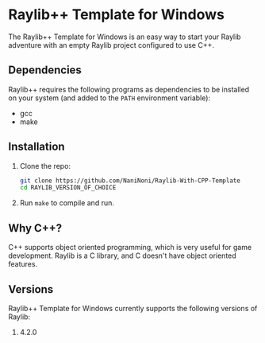 # Raylib++ Template for Windows

The Raylib++ Template for Windows is an easy way to start your Raylib adventure with an empty Raylib project configured to use C++.

## Dependencies

Raylib++ requires the following programs as dependencies to be installed on your system (and added to the `PATH` environment variable):

- gcc
- make

## Installation

1. Clone the repo:

    ```sh
    git clone https://github.com/NaniNoni/Raylib-With-CPP-Template
    cd RAYLIB_VERSION_OF_CHOICE
    ```

2. Run `make` to compile and run.

## Why C++?

C++ supports object oriented programming, which is very useful for game development. Raylib is a C library, and C doesn't have object oriented features.

## Versions

Raylib++ Template for Windows currently supports the following versions of Raylib:

1. 4.2.0
